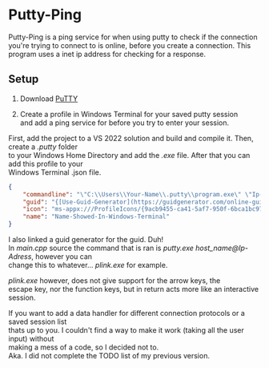 # Putty-Ping

Putty-Ping is a ping service for when using putty to check if the connection you're trying to connect to is online, before you create a connection.
This program uses a inet ip address for checking for a response.

## Setup


1. Download [PuTTY](https://www.chiark.greenend.org.uk/~sgtatham/putty/latest.html)

2. Create a profile in Windows Terminal for your saved putty session <br />
and add a ping service for before you try to enter your session.

First, add the project to a VS 2022 solution and build and compile it. Then, create a *.putty* folder <br />
to your Windows Home Directory and add the *.exe* file. After that you can add this profile to your <br />
Windows Terminal .json file.

```json
{
    "commandline": "\"C:\\Users\\Your-Name\\.putty\\program.exe\" \"Ip-Adress\" \"server_host_name\"",
    "guid": "{[Use-Guid-Generator](https://guidgenerator.com/online-guid-generator.aspx)}",
    "icon": "ms-appx:///ProfileIcons/{9acb9455-ca41-5af7-950f-6bca1bc9722f}.png",
    "name": "Name-Showed-In-Windows-Terminal"
}
```

I also linked a guid generator for the guid. Duh! <br />
In *main.cpp* source the command that is ran is *putty.exe host_name@Ip-Adress*, however you can <br />
change this to whatever... *plink.exe* for example.

*plink.exe* however, does not give support for the arrow keys, the <br />
escape key, nor the function keys, but in return acts more like an interactive session.

If you want to add a data handler for different connection protocols or a saved session list <br />
thats up to you. I couldn't find a way to make it work (taking all the user input) without <br />
making a mess of a code, so I decided not to. <br />
Aka. I did not complete the TODO list of my previous version.

